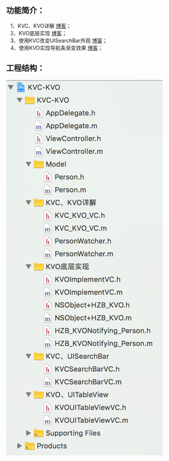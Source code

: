 ## 功能简介：
    1、KVC、KVO详解 [博客](https://www.jianshu.com/p/f182ec75bf16 "KVC、KVO详解")；<br>
    2、KVO底层实现 [博客](https://www.jianshu.com/p/653ae6d1aba4 "KVO底层实现")；<br>
    3、使用KVC改变UISearchBar外观 [博客](https://www.jianshu.com/p/cd40f1638d1d "使用KVC改变UISearchBar外观")；<br>
    4、使用KVO实现导航条渐变效果 [博客](https://www.jianshu.com/p/b61284cae1bd "使用KVO实现导航条渐变效果")；<br>
## 工程结构：
![](https://github.com/hanzhanbing/KVC-KVO/blob/master/KVC-KVO/function.png)
